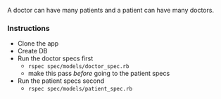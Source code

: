 A doctor can have many patients and a patient can have many doctors.

### Instructions

  * Clone the app
  * Create DB
  * Run the doctor specs first
    * `rspec spec/models/doctor_spec.rb`
    * make this pass _before_ going to the patient specs
  * Run the patient specs second
    * `rspec spec/models/patient_spec.rb`
